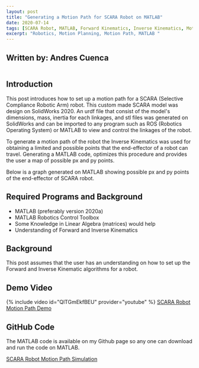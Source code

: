 ```yaml
---
layout: post
title: "Generating a Motion Path for SCARA Robot on MATLAB"
date: 2020-07-14
tags: [SCARA Robot, MATLAB, Forward Kinematics, Inverse Kinematics, Motion Path, Robotics]
excerpt: "Robotics, Motion Planning, Motion Path, MATLAB "
---
```


## Written by: Andres Cuenca

<img src="{{ site.url }}{{ site.baseurl }}/images/robotMotionPlant/scara_robot_model3.jpg" alt="">

## Introduction

This post introduces how to set up a motion path for a SCARA (Selective Compliance Robotic Arm) robot.
This custom made SCARA model was design on SolidWorks 2020. An urdf file that consist of the model's
dimensions, mass, inertia for each linkages, and stl files was generated on SolidWorks and can be imported to any
program such as ROS (Robotics Operating System) or MATLAB to view and control the linkages of the robot.

To generate a motion path of the robot the Inverse Kinematics was used for obtaining a limited and possible points that the end-effector
of a robot can travel. Generating a MATLAB code, optimizes this procedure and provides the user a map of possible px and py points.

Below is a graph generated on MATLAB showing possible px and py points of the end-effector of SCARA robot.
<img src="{{ site.url }}{{ site.baseurl }}/images/robotMotionPlant/PointsRRPR_robot.jpg" alt="">


## Required Programs and Background
* MATLAB (preferably version 2020a)
* MATLAB Robotics Control Toolbox
* Some Knowledge in Linear Algebra (matrices) would help
* Understanding of Forward and Inverse Kinematics


## Background

This post assumes that the user has an understanding on how to set up the Forward and Inverse Kinematic algorithms for a robot.  

## Demo Video


{% include video id="QlTGmEkfBEU" provider="youtube" %}
[SCARA Robot Motion Path Demo](https://www.youtube.com/watch?v=QlTGmEkfBEU&feature=emb_title)

## GitHub Code
The MATLAB code is available on my Github page so any one can download and run the code on MATLAB.

[SCARA Robot Motion Path Simulation](https://github.com/Cuenca-Andres/RoboticsControlsSystem/blob/master/SCARA_Motion_Path_Simulation)
